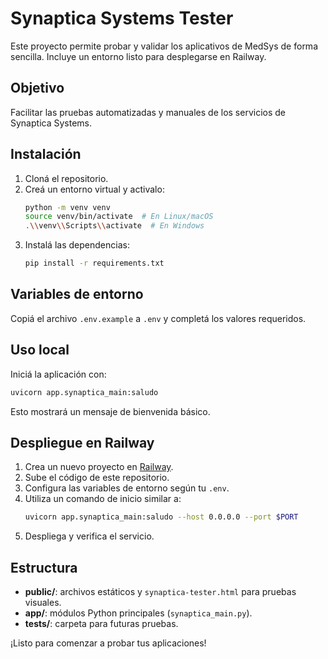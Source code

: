 # Synaptica Systems Tester

Este proyecto permite probar y validar los aplicativos de MedSys de forma sencilla. Incluye un entorno listo para desplegarse en Railway.

## Objetivo

Facilitar las pruebas automatizadas y manuales de los servicios de Synaptica Systems.

## Instalación

1. Cloná el repositorio.
2. Creá un entorno virtual y activalo:
   ```bash
   python -m venv venv
   source venv/bin/activate  # En Linux/macOS
   .\\venv\\Scripts\\activate  # En Windows
   ```
3. Instalá las dependencias:
   ```bash
   pip install -r requirements.txt
   ```

## Variables de entorno

Copiá el archivo `.env.example` a `.env` y completá los valores requeridos.

## Uso local

Iniciá la aplicación con:
```bash
uvicorn app.synaptica_main:saludo
```
Esto mostrará un mensaje de bienvenida básico.

## Despliegue en Railway

1. Crea un nuevo proyecto en [Railway](https://railway.app/).
2. Sube el código de este repositorio.
3. Configura las variables de entorno según tu `.env`.
4. Utiliza un comando de inicio similar a:
   ```bash
   uvicorn app.synaptica_main:saludo --host 0.0.0.0 --port $PORT
   ```
5. Despliega y verifica el servicio.

## Estructura

- **public/**: archivos estáticos y `synaptica-tester.html` para pruebas visuales.
- **app/**: módulos Python principales (`synaptica_main.py`).
- **tests/**: carpeta para futuras pruebas.

¡Listo para comenzar a probar tus aplicaciones! 
